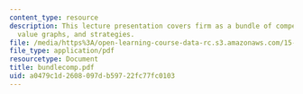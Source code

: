 ```yaml
---
content_type: resource
description: This lecture presentation covers firm as a bundle of competencies, options,
  value graphs, and strategies.
file: /media/https%3A/open-learning-course-data-rc.s3.amazonaws.com/15-902-strategic-management-i-fall-2006/a0479c1d2608097db59722fc77fc0103_bundlecomp.pdf
file_type: application/pdf
resourcetype: Document
title: bundlecomp.pdf
uid: a0479c1d-2608-097d-b597-22fc77fc0103
---
```

